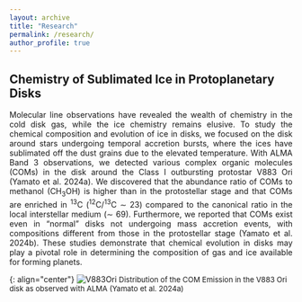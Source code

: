 ```yaml
---
layout: archive
title: "Research"
permalink: /research/
author_profile: true
---
```


## Chemistry of Sublimated Ice in Protoplanetary Disks
<div style="text-align: justify">Molecular line observations have revealed the wealth of chemistry in the cold disk gas, while the ice chemistry remains elusive. To study the chemical composition and evolution of ice in disks, we focused on the disk around stars undergoing temporal accretion bursts, where the ices have sublimated off the dust grains due to the elevated temperature. With ALMA Band 3 observations, we detected various complex organic molecules (COMs) in the disk around the Class I outbursting protostar V883 Ori (Yamato et al. 2024a). We discovered that the abundance ratio of COMs to methanol (CH<sub>3</sub>OH) is higher than in the protostellar stage and that COMs are enriched in <sup>13</sup>C (<sup>12</sup>C/<sup>13</sup>C ∼ 23) compared to the canonical ratio in the local interstellar medium (∼ 69). Furthermore, we reported that COMs exist even in “normal” disks not undergoing mass accretion events, with compositions different from those in the protostellar stage (Yamato et al. 2024b). These studies demonstrate that chemical evolution in disks may play a pivotal role in determining the composition of gas and ice available for forming planets.</div>

{: align="center"}
![V883Ori](https://yyamato-as.github.io/website/images/V883_Ori_mom0_gallery.png)
<span style="font-size: small;">Distribution of the COM Emission in the V883 Ori disk as observed with ALMA (<a href="https://iopscience.iop.org/article/10.3847/1538-3881/ad11d9" style="text-decoration: none">Yamato et al. 2024a</a>)</span>
